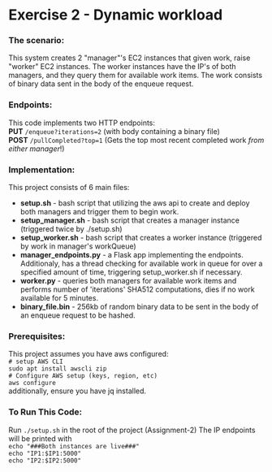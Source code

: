 # Exercise 2 - Dynamic workload

### The scenario:  
This system creates 2 "manager"'s EC2 instances that given work, raise "worker" EC2 instances.
The worker instances have the IP's of both managers, and they query them for available work items.
The work consists of binary data sent in the body of the enqueue request.

### Endpoints:  
This code implements two HTTP endpoints:  
**PUT** `/enqueue?iterations=2` 
(with body containing a binary file)  
**POST** `/pullCompleted?top=1` 
(Gets the top most recent completed work _from either manager_!)  

### Implementation:
This project consists of 6 main files:  
* **setup.sh** - bash script that utilizing the aws api to create and deploy both managers and trigger them to begin work.
* **setup_manager.sh** - bash script that creates a manager instance (triggered twice by ./setup.sh)
* **setup_worker.sh** - bash script that creates a worker instance (triggered by work in manager's workQueue)
* **manager_endpoints.py** - a Flask app implementing the endpoints. 
  Additionaly, has a thread checking for available work in queue for over a specified amount of time, triggering setup_worker.sh if necessary.
* **worker.py** - queries both managers for available work items and performs number of 'iterations' SHA512 computations, dies if no work available for 5 minutes.
* **binary_file.bin** - 256kb of random binary data to be sent in the body of an enqueue request to be hashed.
  

### Prerequisites:
This project assumes you have aws configured:  
`# setup AWS CLI`  
`sudo apt install awscli zip`  
`# Configure AWS setup (keys, region, etc)`  
`aws configure`  
additionally, ensure you have jq installed. 

### To Run This Code:
Run `./setup.sh`  in the root of the project (Assignment-2)
The IP endpoints will be printed with  
`echo "###Both instances are live###"`  
`echo "IP1:$IP1:5000"`  
`echo "IP2:$IP2:5000"`  
